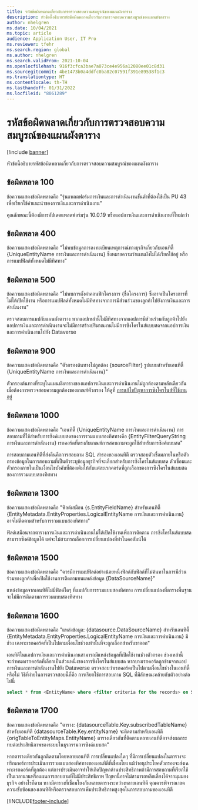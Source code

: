 ```yaml
---
title: รหัสข้อผิดพลาดเกี่ยวกับการตรวจสอบความสมบูรณ์ของแผนผังตาราง
description: หัวข้อนี้อธิบายรหัสข้อผิดพลาดเกี่ยวกับการตรวจสอบความสมบูรณ์ของแผนผังตาราง
author: nhelgren
ms.date: 10/04/2021
ms.topic: article
audience: Application User, IT Pro
ms.reviewer: tfehr
ms.search.region: global
ms.author: nhelgren
ms.search.validFrom: 2021-10-04
ms.openlocfilehash: 916f3cfca3bae7a073ce4e956a12080ee01c8d31
ms.sourcegitcommit: 4be1473b0a4ddfc0ba82c07591f391e89538f1c3
ms.translationtype: HT
ms.contentlocale: th-TH
ms.lasthandoff: 01/31/2022
ms.locfileid: "8061289"
---
```

# <a name="errors-codes-for-the-table-map-health-check"></a>รหัสข้อผิดพลาดเกี่ยวกับการตรวจสอบความสมบูรณ์ของแผนผังตาราง

[!include [banner](../../includes/banner.md)]



หัวข้อนี้อธิบายรหัสข้อผิดพลาดเกี่ยวกับการตรวจสอบความสมบูรณ์ของแผนผังตาราง

## <a name="error-100"></a>ข้อผิดพลาด 100

ข้อความแสดงข้อผิดพลาดคือ "รุ่นแพลตฟอร์มการเงินและการดำเนินงานขั้นต่ำที่ต้องใช้เป็น PU 43 เพื่อเรียกใช้คำแนะนำของการเงินและการดำเนินงาน"

คุณลักษณะนี้ต้องมีการอัปเดตแพลตฟอร์มรุ่น 10.0.19 หรือแอปการเงินและการดำเนินงานที่ใหม่กว่า

## <a name="error-400"></a>ข้อผิดพลาด 400

ข้อความแสดงข้อผิดพลาดคือ "ไม่พบข้อมูลการลงทะเบียนเหตุการณ์ทางธุรกิจเกี่ยวกับเอนทิตี้ \{UniqueEntityName การเงินและการดำเนินงาน\} ซึ่งหมายความว่าแผนผังไม่ได้เรียกใช้อยู่ หรือการแมปฟิลด์ทั้งหมดไม่มีทิศทาง"

## <a name="error-500"></a>ข้อผิดพลาด 500

ข้อความแสดงข้อผิดพลาดคือ "ไม่พบการตั้งค่าคอนฟิกโครงการ \{ชื่อโครงการ\} ซึ่งอาจเป็นโครงการที่ไม่ได้เปิดใช้งาน หรือการแมปฟิลด์ทั้งหมดไม่มีทิศทางจากการมีส่วนร่วมของลูกค้าไปยังการเงินและการดำเนินงาน"

ตรวจสอบการแมปกับแผนผังตาราง หากแอปเหล่านี้ไม่มีทิศทางจากแอปการมีส่วนร่วมกับลูกค้าไปยังแอปการเงินและการดำเนินงานจะไม่มีการสร้างปริมาณงานไม่มีการซิงโครไนส์แบบสดจากแอปการเงินและการดำเนินงานไปยัง Dataverse

## <a name="error-900"></a>ข้อผิดพลาด 900

ข้อความแสดงข้อผิดพลาดคือ "ตัวกรองต้นทางไม่ถูกต้อง \{sourceFilter\} รูปแบบสำหรับเอนทิตี้ \{UniqueEntityName การเงินและการดำเนินงาน\}"

ตัวกรองต้นทางที่ระบุในแผนผังตารางของแอปการเงินและการดำเนินงานไม่ถูกต้องตามหลักเดียวกัน เมื่อต้องการตรวจสอบความถูกต้องของเกณฑ์ตัวกรอง ให้ดูที่ [การแก้ไขปัญหาการซิงโครไนส์ที่ใช้งานอยู่](dual-write-troubleshooting-live-sync.md#live-synchronization-issues-that-are-caused-by-incorrect-query-filter-syntax-on-the-dual-write-maps)

## <a name="error-1000"></a>ข้อผิดพลาด 1000

ข้อความแสดงข้อผิดพลาดคือ "เอนทิตี้ \{UniqueEntityName การเงินและการดำเนินงาน\} การสอบถามที่ใช้สำหรับการซิงค์แบบสดของการรวมแบบสองทิศทางคือ \{EntityFilterQueryString การเงินและการดำเนินงาน\} เรกคอร์ดที่ตรงกับเกณฑ์การสอบถามจะถูกใช้สำหรับการซิงค์แบบสด"

การสอบถามเอนทิตีที่ส่งคืนคือการสอบถาม SQL สำรองของเอนทิตี ตรวจสอบตัวเชื่อมภายในหรือตัวกรองข้อมูลในการสอบถามที่เป็นตัวระบุข้อมูลธุรกิจที่จะเลือกสำหรับการซิงโครไนส์แบบสด ตัวเชื่อมและตัวกรองภายในเป็นเงื่อนไขบังคับที่ต้องเติมให้กับแต่ละเรกคอร์ดที่ถูกเลือกของการซิงโครไนส์แบบสดของการรวมแบบสองทิศทาง

## <a name="error-1300"></a>ข้อผิดพลาด 1300

ข้อความแสดงข้อผิดพลาดคือ "ฟิลด์เสมือน \{s.EntityFieldName\} สำหรับเอนทิตี้ \{EntityMetadata.EntityProperties.LogicalEntityName การเงินและการดำเนินงาน\} อาจไม่ติดตามสำหรับการรวมแบบสองทิศทาง"

ฟิลด์เสมือนจากตารางการเงินและการดำเนินงานไม่ได้เปิดใช้งานเพื่อการติดตาม การซิงโครไนส์แบบสดสามารถซิงค์ข้อมูลได้ แต่จะไม่สามารถเลือกการเปลี่ยนแปลงที่ทำในคอลัมน์ได้

## <a name="error-1500"></a>ข้อผิดพลาด 1500

ข้อความแสดงข้อผิดพลาดคือ "ควรมีการแมปฟิลด์อย่างน้อยหนึ่งฟิลด์กับฟิลด์ที่ไม่ค้นหาในการมีส่วนร่วมของลูกค้าเพื่อเปิดใช้งานการติดตามบนแหล่งข้อมูล \{DataSourceName\}"

แหล่งข้อมูลจากเอนทิตีไม่มีฟิลด์ใดๆ ที่แมปกับการรวมแบบสองทิศทาง การเปลี่ยนแปลงที่ตารางพื้นฐานจะไม่มีการติดตามการรวมแบบสองทิศทาง

## <a name="error-1600"></a>ข้อผิดพลาด 1600

ข้อความแสดงข้อผิดพลาดคือ "แหล่งข้อมูล: \{datasource.DataSourceName\} สำหรับเอนทิตี้ \{EntityMetadata.EntityProperties.LogicalEntityName การเงินและการดำเนินงาน\} มีช่วง เฉพาะเรกคอร์ดที่เป็นไปตามเงื่อนไขช่วงเท่านั้นที่จะถูกเลือกสำหรับขาออก"

เอนทิตีในแอปการเงินและการดำเนินงานสามารถมีแหล่งข้อมูลที่เปิดใช้งานช่วงตัวกรอง ช่วงเหล่านี้จะกําหนดเรกคอร์ดที่เลือกเป็นส่วนหนึ่งของการซิงโครไนส์แบบสด หากบางเรกคอร์ดถูกข้ามจากแอปการเงินและการดำเนินงานไปยัง Dataverse ตรวจสอบว่าเรกคอร์ดเป็นไปตามเงื่อนไขช่วงในเอนทิตี้หรือไม่ วิธีที่ง่ายในการตรวจสอบนี้ก็คือ การเรียกใช้การสอบถาม SQL ที่มีลักษณะคล้ายกับตัวอย่างต่อไปนี้

```sql
select * from <EntityName> where <filter criteria for the records> on SQL.
```

## <a name="error-1700"></a>ข้อผิดพลาด 1700

ข้อความแสดงข้อผิดพลาดคือ "ตาราง: \{datasourceTable.Key.subscribedTableName\} สำหรับเอนทิตี \{datasourceTable.Key.entityName\} จะติดตามสำหรับเอนทิตี \{origTableToEntityMaps.EntityName\} ตารางเดียวกันที่ติดตามหลายเอนทิตีอาจส่งผลกระทบต่อประสิทธิภาพของระบบในธุรกรรมการซิงค์แบบสด"

หากตารางเดียวกันถูกติดตามโดยหลายเอนทิตี การเปลี่ยนแปลงใดๆ ที่มีการเปลี่ยนแปลงในตารางจะทริกเกอร์การประเมินการรวมแบบสองทิศทางของเอนทิตีที่เชื่อมโยง แม้ว่าอนุประโยคตัวกรองจะส่งเฉพาะเรกคอร์ดที่ถูกต้อง แต่การประเมินอาจทําให้เกิดปัญหาด้านประสิทธิภาพถ้ามีการสอบถามที่เรียกใช้เป็นเวลานานหรือแผนการสอบถามที่ไม่มีประสิทธิภาพ ปัญหานี้อาจไม่สามารถหลีกเลี่ยงได้จากมุมมองธุรกิจ อย่างไรก็ตาม หากมีตารางที่เชื่อมโยงกันหลายตารางระหว่างหลายเอนทิตี คุณควรพิจารณาลดความซับซ้อนของเอนทิตีหรือตรวจสอบการเพิ่มประสิทธิภาพสูงสุดในการสอบถามของเอนทิตี

[!INCLUDE[footer-include](../../../../includes/footer-banner.md)]

